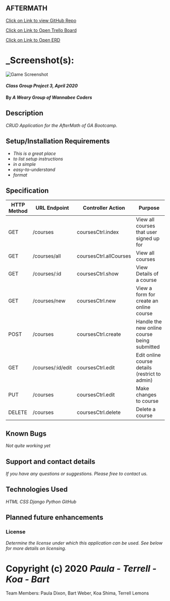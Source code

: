 ## AFTERMATH

[Click on Link to view GitHub Repo](https://github.com/pauladixon/aftermath)

[Click on Link to Open Trello Board](https://trello.com/b/ajHjwUkv/aftermath)

[Click on Link to Open ERD](https://app.diagrams.net/#G1hmPNQ0AUTSyG87ymW0KljbBRQCKrdCIy)

# _Screenshot(s):

![Game Screenshot]()

#### _Class Group Project 3, April 2020_

#### By _**A Weary Group of Wannabee Coders**_

## Description

_CRUD Application for the AfterMath of GA Bootcamp._

## Setup/Installation Requirements

* _This is a great place_
* _to list setup instructions_
* _in a simple_
* _easy-to-understand_
* _format_

## Specification

| HTTP Method   | URL Endpoint | Controller Action |  Purpose  |
| ------------- | ------------- | ------------- | -------------------- |
| GET | /courses | coursesCtrl.index | View all courses that user signed up for |
| GET | /courses/all | coursesCtrl.allCourses |  View all courses |
| GET |/courses/:id | coursesCtrl.show |   View Details of a course |
| GET | /courses/new| coursesCtrl.new| View a form for create an online course |
| POST | /courses  | coursesCtrl.create| Handle the new online course being submitted |
| GET | /courses/:id/edit  | coursesCtrl.edit| Edit online course details (restrict to admin) |
| PUT | /courses  | coursesCtrl.edit| Make changes to course |
| DELETE| /courses  | coursesCtrl.delete| Delete a course|



## Known Bugs

_Not quite working yet_


## Support and contact details

_If you have any questions or suggestions. Please free to contact us._

## Technologies Used

_HTML_
_CSS_
_Django_
_Python_
_GitHub_


## Planned future enhancements 




### License

*Determine the license under which this application can be used.  See below for more details on licensing.*

Copyright (c) 2020 **_Paula - Terrell - Koa - Bart_**
=======
Team Members: Paula Dixon, Bart Weber, Koa Shima, Terrell Lemons

